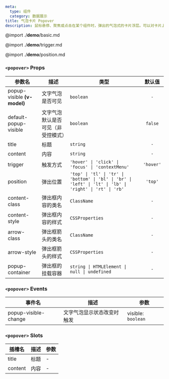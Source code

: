 ```yaml
meta:
  type: 组件
  category: 数据展示
title: 气泡卡片 Popover
description: 鼠标悬停、聚焦或点击在某个组件时，弹出的气泡式的卡片浮层。可以对卡片上的元素进行操作。
```

@import ./__demo__/basic.md

@import ./__demo__/trigger.md

@import ./__demo__/position.md


### `<popover>` Props

|参数名|描述|类型|默认值|
|---|---|---|:---:|
|popup-visible **(v-model)**|文字气泡是否可见|`boolean`|`-`|
|default-popup-visible|文字气泡默认是否可见（非受控模式）|`boolean`|`false`|
|title|标题|`string`|`-`|
|content|内容|`string`|`-`|
|trigger|触发方式|`'hover' \| 'click' \| 'focus' \| 'contextMenu'`|`'hover'`|
|position|弹出位置|`'top' \| 'tl' \| 'tr' \| 'bottom' \| 'bl' \| 'br' \| 'left' \| 'lt' \| 'lb' \| 'right' \| 'rt' \| 'rb'`|`'top'`|
|content-class|弹出框内容的类名|`ClassName`|`-`|
|content-style|弹出框内容的样式|`CSSProperties`|`-`|
|arrow-class|弹出框箭头的类名|`ClassName`|`-`|
|arrow-style|弹出框箭头的样式|`CSSProperties`|`-`|
|popup-container|弹出框的挂载容器|`string \| HTMLElement \| null \| undefined`|`-`|
### `<popover>` Events

|事件名|描述|参数|
|---|---|---|
|popup-visible-change|文字气泡显示状态改变时触发|visible: `boolean`|
### `<popover>` Slots

|插槽名|描述|参数|
|---|:---:|---|
|title|标题|-|
|content|内容|-|


